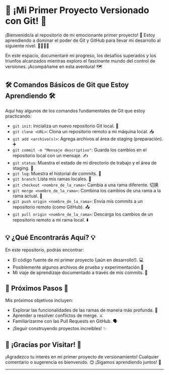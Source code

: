 # 🚀 ¡Mi Primer Proyecto Versionado con Git! 🚀

¡Bienvenido/a al repositorio de mi emocionante primer proyecto! 🎉 Estoy aprendiendo a dominar el poder de Git y GitHub para llevar mi desarrollo al siguiente nivel. 👨‍💻👩‍💻

En este espacio, documentaré mi progreso, los desafíos superados y los triunfos alcanzados mientras exploro el fascinante mundo del control de versiones. ¡Acompáñame en esta aventura! 🗺️

## 🛠️ Comandos Básicos de Git que Estoy Aprendiendo 🛠️

Aquí hay algunos de los comandos fundamentales de Git que estoy practicando:

* `git init`:  Inicializa un nuevo repositorio Git local. 📂
* `git clone <URL>`: Clona un repositorio remoto a mi máquina local. 📥
* `git add <archivo(s)>`: Agrega archivos al área de staging (preparación). ➕
* `git commit -m "Mensaje descriptivo"`: Guarda los cambios en el repositorio local con un mensaje. ✍️
* `git status`: Muestra el estado de mi directorio de trabajo y el área de staging. 🚦
* `git log`: Muestra el historial de commits. 📜
* `git branch`: Lista mis ramas locales. 🌿
* `git checkout <nombre_de_la_rama>`: Cambia a una rama diferente. 切换
* `git merge <nombre_de_la_rama>`: Combina los cambios de una rama a la rama actual. 🤝
* `git push origin <nombre_de_la_rama>`: Envía mis commits a un repositorio remoto (como GitHub). 📤
* `git pull origin <nombre_de_la_rama>`: Descarga los cambios de un repositorio remoto a mi rama local. ⬇️

## 💡 ¿Qué Encontrarás Aquí? 💡

En este repositorio, podrás encontrar:

* El código fuente de mi primer proyecto (¡aún en desarrollo!). 💻
* Posiblemente algunos archivos de prueba y experimentación.🧪
* Mi viaje de aprendizaje documentado a través de mis commits. 📝

## 🔭 Próximos Pasos 🔭

Mis próximos objetivos incluyen:

* Explorar las funcionalidades de las ramas de manera más profunda. 🌳
* Aprender a resolver conflictos de merge. ⚔️
* Familiarizarme con las Pull Requests en GitHub. 🗣️
* ¡Seguir construyendo proyectos increíbles! ✨

## 🙌 ¡Gracias por Visitar! 🙌

¡Agradezco tu interés en mi primer proyecto de versionamiento! Cualquier comentario o sugerencia es bienvenido. 😊 ¡Sigamos aprendiendo juntos! 🚀

---
